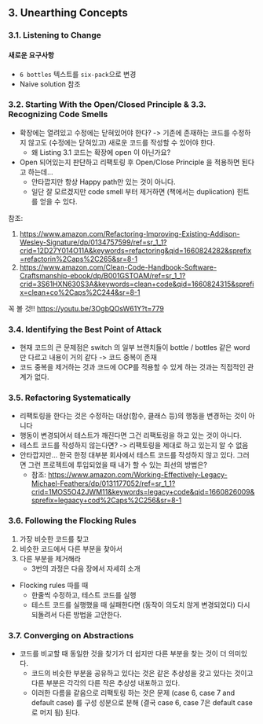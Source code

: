 ## 3. Unearthing Concepts

### 3.1. Listening to Change
#### 새로운 요구사항
- `6 bottles` 텍스트를 `six-pack`으로 변경
- Naive solution 참조

### 3.2. Starting With the Open/Closed Principle & 3.3. Recognizing Code Smells
- 확장에는 열려있고 수정에는 닫혀있어야 한다? -> 기존에 존재하는 코드를 수정하지 않고도 (수정에는 닫혀있고) 새로운 코드를 작성할 수 있어야 한다.
  + 왜 Listing 3.1 코드는 확장에 open 이 아닌가요? 
- Open 되어있는지 판단하고 리팩토링 후 Open/Close Principle 을 적용하면 된다고 하는데...
  + 안타깝지만 항상 Happy path만 있는 것이 아니다.
  + 일단 잘 모르겠지만 code smell 부터 제거하면 (책에서는 duplication) 힌트를 얻을 수 있다.

참조: 
1. https://www.amazon.com/Refactoring-Improving-Existing-Addison-Wesley-Signature/dp/0134757599/ref=sr_1_1?crid=12D27Y014O11A&keywords=refactoring&qid=1660824282&sprefix=refactorin%2Caps%2C265&sr=8-1
2. https://www.amazon.com/Clean-Code-Handbook-Software-Craftsmanship-ebook/dp/B001GSTOAM/ref=sr_1_1?crid=3S61HXN630S3A&keywords=clean+code&qid=1660824315&sprefix=clean+co%2Caps%2C244&sr=8-1 

꼭 볼 것!!
https://youtu.be/3OgbQOsW61Y?t=779

### 3.4. Identifying the Best Point of Attack
- 현재 코드의 큰 문제점은 switch 의 일부 브랜치들이 bottle / bottles 같은 word만 다르고 내용이 거의 같다 -> 코드 중복이 존재
- 코드 중복을 제거하는 것과 코드에 OCP를 적용할 수 있게 하는 것과는 직접적인 관계가 없다.

### 3.5. Refactoring Systematically
- 리팩토링을 한다는 것은 수정하는 대상(함수, 클래스 등)의 행동을 변경하는 것이 아니다
- 행동이 변경되어서 테스트가 깨진다면 그건 리팩토링을 하고 있는 것이 아니다.
- 테스트 코드를 작성하지 않는다면? -> 리팩토링을 제대로 하고 있는지 알 수 없음
- 안타깝지만... 한국 한정 대부분 회사에서 테스트 코드를 작성하지 않고 있다. 그러면 그런 프로젝트에 투입되었을 때 내가 할 수 있는 최선의 방법은?
  + 참조: https://www.amazon.com/Working-Effectively-Legacy-Michael-Feathers/dp/0131177052/ref=sr_1_1?crid=1MOS5O42JWM11&keywords=legacy+code&qid=1660826009&sprefix=legaacy+cod%2Caps%2C256&sr=8-1

### 3.6. Following the Flocking Rules
1. 가장 비슷한 코드를 찾고
2. 비슷한 코드에서 다른 부분을 찾아서
3. 다른 부분을 제거해라
   - 3번의 과정은 다음 장에서 자세히 소개

- Flocking rules 따를 때
  - 한줄씩 수정하고, 테스트 코드를 실행
  - 테스트 코드를 실행했을 때 실패한다면 (동작이 의도치 않게 변경되었다) 다시 되돌려서 다른 방법을 고안한다.

### 3.7. Converging on Abstractions
- 코드를 비교할 때 동일한 것을 찾기가 더 쉽지만 다른 부분을 찾는 것이 더 의미있다.
  - 코드의 비슷한 부분을 공유하고 있다는 것은 같은 추상성을 갖고 있다는 것이고 다른 부분은 각각의 다른 작은 추상성 내포하고 있다.
  - 이러한 다름을 같음으로 리팩토링 하는 것은 문제 (case 6, case 7 and default case) 를 구성 성분으로 분해 (결국 case 6, case 7은 default case로 머지 됨) 된다.

